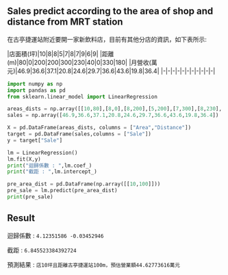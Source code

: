 ## Sales predict according to the area of shop and distance from MRT station
在古亭捷運站附近要開一家新飲料店，目前有其他分店的資訊，如下表所示:

|店面積(坪)|10|8|8|5|7|8|7|9|6|9|
|距離(m)|80|0|200|200|300|230|40|0|330|180|
|月營收(萬元)|46.9|36.6|37.1|20.8|24.6|29.7|36.6|43.6|19.8|36.4|
|-|-|-|-|-|-|-|-|-|-|-|

```python
import numpy as np
import pandas as pd
from sklearn.linear_model import LinearRegression

areas_dists = np.array([[10,80],[8,0],[8,200],[5,200],[7,300],[8,230],[7,40],[9,0],[6,330],[9,180]])
sales = np.array([46.9,36.6,37.1,20.8,24.6,29.7,36.6,43.6,19.8,36.4])

X = pd.DataFrame(areas_dists, columns = ["Area","Distance"])
target = pd.DataFrame(sales,columns = ["Sale"])
y = target["Sale"]

lm = LinearRegression()
lm.fit(X,y)
print("迴歸係數 : ",lm.coef_)
print("截距 : ",lm.intercept_)

pre_area_dist = pd.DataFrame(np.array([[10,100]]))
pre_sale = lm.predict(pre_area_dist)
print(pre_sale)
```

## Result
迴歸係數 :  `4.12351586 -0.03452946`

截距 :  `6.845523384392724`

預測結果 : `店10坪且距離古亭捷運站100m，預估營業額44.62773616萬元`
